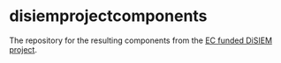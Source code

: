# disiemprojectcomponents
The repository for the resulting components from the [EC funded DiSIEM project](http://disiem-project.eu/).
